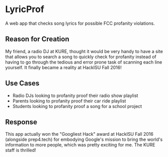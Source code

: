 # LyricProf
A web app that checks song lyrics for possible FCC profanity violations.

## Reason for Creation
My friend, a radio DJ at KURE, thought it would be very handy to have a site that allows you to search a song to quickly check for profanity instead of having to go through the tedious and error prone task of scanning each line yourself. It finally became a reality at HackISU Fall 2016!

## Use Cases
  * Radio DJs looking to profanity proof their radio show playlist
  * Parents looking to profanity proof their car ride playlist
  * Students looking to profanity proof a song for a school project
  
## Response
This app actually won the "Googliest Hack" award at HackISU Fall 2016 (alongside prep4.tech) for embodying Google's mission to bring the world's information to more people, which was pretty exciting for me.
The KURE staff is thrilled!
